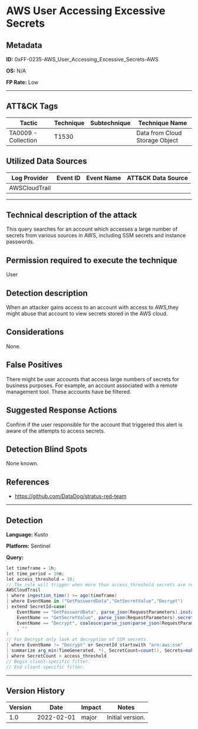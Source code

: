 # AWS User Accessing Excessive Secrets

## Metadata
**ID:** 0xFF-0235-AWS_User_Accessing_Excessive_Secrets-AWS

**OS:** N/A

**FP Rate:** Low

---

## ATT&CK Tags

| Tactic | Technique | Subtechnique | Technique Name |
|---|---|---| --- |
| TA0009 - Collection | T1530 |  | Data from Cloud Storage Object|

## Utilized Data Sources

| Log Provider | Event ID | Event Name | ATT&CK Data Source |
|---------|---------|----------|---------|
|AWSCloudTrail||||
---

## Technical description of the attack
​This query searches for an account which accesses a large number of secrets from various sources in AWS, including SSM secrets and instance passwords.


## Permission required to execute the technique
User

## Detection description
When an attacker gains access to an account with access to AWS,they might abuse that account to view secrets stored in the AWS cloud.


## Considerations
None.


## False Positives
There might be user accounts that access large numbers of secrets for business purposes. For example, an account associated with a remote management tool. These accounts have be filtered.


## Suggested Response Actions
Confirm if the user responsible for the account that triggered this alert is aware of the attempts to access secrets.


## Detection Blind Spots
None known.


## References
* https://github.com/DataDog/stratus-red-team

---

## Detection

**Language:** Kusto

**Platform:** Sentinel

**Query:**
```C#
let timeframe = 1h;
let time_period = 10m;
let access_threshold = 10;
// The rule will trigger when more than access_threshold secrets are requested in time_period.
AWSCloudTrail
| where ingestion_time() >= ago(timeframe)
| where EventName in ("GetPasswordData","GetSecretValue","Decrypt")
| extend SecretId=case(
    EventName == "GetPasswordData", parse_json(RequestParameters).instanceId,
    EventName == "GetSecretValue", parse_json(RequestParameters).secretId,
    EventName == "Decrypt", coalesce(parse_json(parse_json(RequestParameters).encryptionContext).SecretARN, parse_json(parse_json(RequestParameters).encryptionContext).PARAMETER_ARN)
    , ""
)
// For Decrypt only look at decryption of SSM secrets.
| where EventName != "Decrypt" or SecretId startswith "arn:aws:ssm"
| summarize arg_min(TimeGenerated, *), SecretCount=count(), Secrets=make_set(SecretId) by UserIdentityArn, TimeBin=bin(TimeGenerated, time_period)
| where SecretCount > access_threshold
// Begin client-specific filter.
// End client-specific filter.
```


---

## Version History
| Version | Date | Impact | Notes |
|---------|------|--------|------|
| 1.0  | 2022-02-01| major | Initial version. |